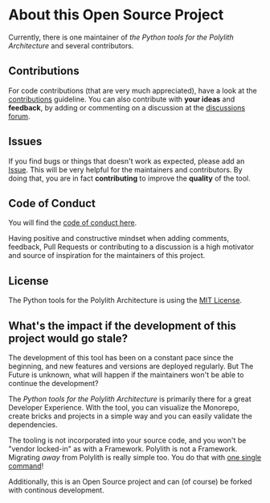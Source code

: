# About this Open Source Project

Currently, there is one maintainer of
_the Python tools for the Polylith Architecture_ and several contributors.


## Contributions
For code contributions (that are very much appreciated),
have a look at the [contributions](https://github.com/DavidVujic/python-polylith/blob/main/CONTRIBUTING.md) guideline.
You can also contribute with __your ideas__ and __feedback__,
by adding or commenting on a discussion at the [discussions forum](https://github.com/DavidVujic/python-polylith/discussions).

## Issues
If you find bugs or things that doesn't work as expected, please add an [Issue](https://github.com/DavidVujic/python-polylith/issues).
This will be very helpful for the maintainers and contributors.
By doing that, you are in fact __contributing__ to improve the __quality__ of the tool.

## Code of Conduct
You will find the [code of conduct here](https://github.com/DavidVujic/python-polylith/blob/main/CODE-OF-CONDUCT.md).

Having positive and constructive mindset when adding comments,
feedback, Pull Requests or contributing to a discussion is a high motivator
and source of inspiration for the maintainers of this project.

## License
The Python tools for the Polylith Architecture is using the [MIT License](https://github.com/DavidVujic/python-polylith/blob/main/LICENSE).

## What's the impact if the development of this project would go stale?
The development of this tool has been on a constant pace since the beginning,
and new features and versions are deployed regularly. But The Future is unknown,
what will happen if the maintainers won't be able to continue the development?

The _Python tools for the Polylith Architecture_ is primarily there for a great Developer Experience. 
With the tool, you can visualize the Monorepo, create bricks and projects in a simple way
and you can easily validate the dependencies.

The tooling is not incorporated into your source code, and you won't be "vendor locked-in" as with a Framework.
Polylith is not a Framework. Migrating _away_ from Polylith is really simple too.
You do that with [one single command](migrating.md#migrating-away-from-polylith)!

Additionally, this is an Open Source project and can (of course) be forked with continous development.
